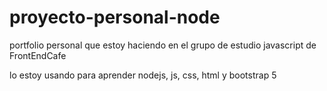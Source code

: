 # proyecto-personal-node
portfolio personal que estoy haciendo en el grupo de estudio javascript de FrontEndCafe

lo estoy usando para aprender nodejs, js, css, html y bootstrap 5
